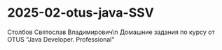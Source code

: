 # 2025-02-otus-java-SSV
Столбов Святослав Владимирович\n
Домашние задания по курсу от OTUS "Java Developer. Professional"


